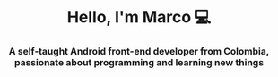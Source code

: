 <header align="center">
  <h1 align="center">Hello, I'm Marco 💻</h1>
  <h3 align="center">A self-taught Android front-end developer from Colombia, passionate about programming and learning new things</h3>
</header>



